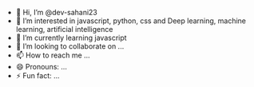 - 👋 Hi, I’m @dev-sahani23
- 👀 I’m interested in javascript, python, css and Deep learning, machine learning, artificial intelligence
- 🌱 I’m currently learning javascript
- 💞️ I’m looking to collaborate on ...
- 📫 How to reach me ...
- 😄 Pronouns: ...
- ⚡ Fun fact: ...

<!---
dev-sahani23/dev-sahani23 is a ✨ special ✨ repository because its `README.md` (this file) appears on your GitHub profile.
You can click the Preview link to take a look at your changes.
--->
